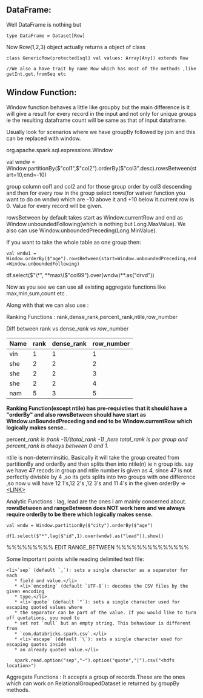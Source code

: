 ## DataFrame: 

Well DataFrame is nothing but 

```
type DataFrame = Dataset[Row]
```

Now Row\(1,2,3\) object actually returns a object of class

```
class GenericRow(protected[sql] val values: Array[Any]) extends Row

//We also a have trait by name Row which has most of the methods ,like getInt,get,fromSeq etc
```

## Window Function:

Window function behaves a little like groupby but the main difference is it will give a result for every record in the input and not only for unique groups ie the resulting dataframe count will be same as that of input dataframe.

Usually look for scenarios where we have groupBy followed by join and this can be replaced with window.

org.apache.spark.sql.expressions.Window

val wndw = Window.partitionBy\($"col1",$"col2"\).orderBy\($"col3".desc\).rowsBetween\(start=10,end=-10\)

group column col1 and col2 and for those group order by col3 descending and then for every row in the group select rows\(for watver function you want to do on wndw\) which are -10 above it and +10 below it.current row is 0. Value for every record will be given.

rowsBetween by default takes start as Window.currentRow and end as Window.unboundedFollowing\(which is nothing but Long.MaxValue\). We also can use Window.unboundedPreceding\(Long.MinValue\).

If you want to take the whole table as one group then:

`val wndw1 = Window.orderBy($"age").rowsBetween(start=Window.unboundedPreceding,end=Window.unboundedFollowing)`

df.select\($"\*", **max\($"col99"\).over\(wndw\)**.as\("drvd"\)\)

Now as you see we can use all existing aggregate functions like max,min,sum,count etc .

Along with that we can also use :

Ranking Functions : rank,dense\_rank,percent\_rank,ntile,row\_number

Diff between rank vs dense\__rank vs row_\_number

| Name | rank | dense\_rank | row\_number |
| :--- | :--- | :--- | :--- |
| vin | 1 | 1 | 1 |
| she | 2 | 2 | 2 |
| she | 2 | 2 | 3 |
| she | 2 | 2 | 4 |
| nam | 5 | 3 | 5 |

** Ranking Function\(except ntile\) has pre-requisties that it should have a "orderBy" and also rowsBetween should have start as Window.unBoundedPreceding and end to be Window.currentRow which logically makes sense..**

percent\__rank is \(rank -1\)/\(total\_rank -1\) ,here total\_rank is per group and percent\_rank is always between 0 and 1._

ntile is non-determinsitic. Basically it will take the group created from partitionBy and orderBy and then splits then into ntile\(n\) ie n group ids. say we have 47 recods in group and ntile number is given as 4, since 47 is not perfectly divisble by 4 ,so its gets splits into two groups with one difference ,so now u will have 12 1's,12 2's ,12 3's and 11 4's in the given orderBy =&gt; [&lt;LINK&gt;](https://docs.microsoft.com/en-us/sql/t-sql/functions/ntile-transact-sql)

Analytic Functions  : lag, lead are the ones I am mainly concerned about. **rowsBetween and rangeBetween does NOT work here and we always require orderBy to be there which logically makes sense.**

`val wndw = Window.partitionBy($"city").orderBy($"age")`

`df1.select($"*",lag($"id",1).over(wndw).as("lead")).show()`

%%%%%%%%% EDIT  RANGE\_BETWEEN %%%%%%%%%%%%%%

Some Important points while reading delimited text file:

    <li>`sep` (default `,`): sets a single character as a separator for each
       * field and value.</li>
       * <li>`encoding` (default `UTF-8`): decodes the CSV files by the given encoding
       * type.</li>
       * <li>`quote` (default `"`): sets a single character used for escaping quoted values where
       * the separator can be part of the value. If you would like to turn off quotations, you need to
       * set not `null` but an empty string. This behaviour is different from
       * `com.databricks.spark.csv`.</li>
       * <li>`escape` (default `\`): sets a single character used for escaping quotes inside
       * an already quoted value.</li>

       spark.read.option("sep","~").option("quote","|").csv("<hdfs location>")

Aggregate Functions : It accepts a group of records.These are the ones which can work on RelationalGroupedDataset ie returned by groupBy methods.

